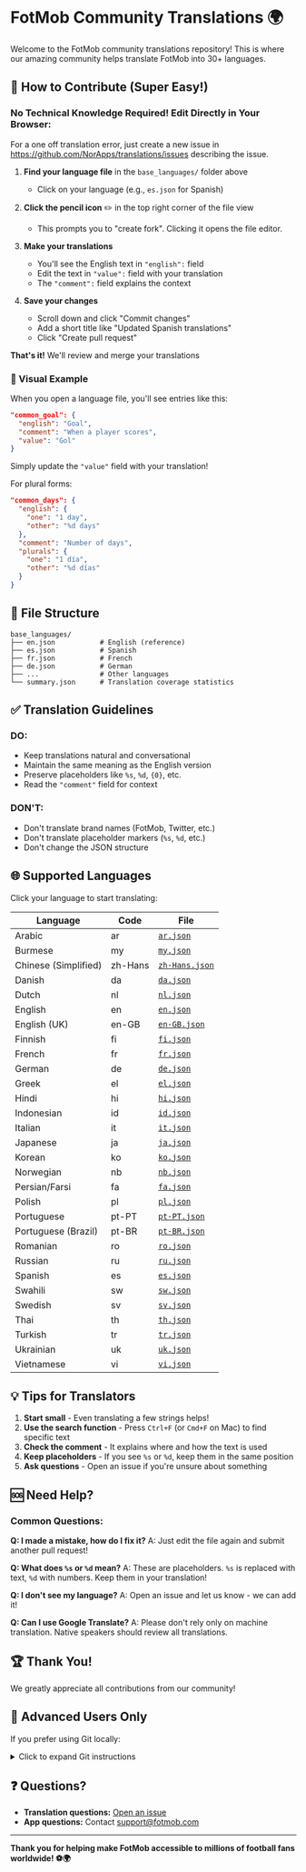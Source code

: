 # FotMob Community Translations 🌍

Welcome to the FotMob community translations repository! This is where our amazing community helps translate FotMob into 30+ languages.

## 🎯 How to Contribute (Super Easy!)

### No Technical Knowledge Required! Edit Directly in Your Browser:

For a one off translation error, just create a new issue in https://github.com/NorApps/translations/issues describing the issue. 

1. **Find your language file** in the `base_languages/` folder above
   - Click on your language (e.g., `es.json` for Spanish)

2. **Click the pencil icon** ✏️ in the top right corner of the file view
   - This prompts you to "create fork". Clicking it opens the file editor. 

3. **Make your translations**
   - You'll see the English text in `"english":` field
   - Edit the text in `"value":` field with your translation
   - The `"comment":` field explains the context

4. **Save your changes**
   - Scroll down and click "Commit changes"
   - Add a short title like "Updated Spanish translations"
   - Click "Create pull request"

**That's it!** We'll review and merge your translations

### 📸 Visual Example

When you open a language file, you'll see entries like this:

```json
"common_goal": {
  "english": "Goal",
  "comment": "When a player scores",
  "value": "Gol"
}
```

Simply update the `"value"` field with your translation!

For plural forms:
```json
"common_days": {
  "english": {
    "one": "1 day",
    "other": "%d days"
  },
  "comment": "Number of days",
  "plurals": {
    "one": "1 día",
    "other": "%d días"
  }
}
```

## 📁 File Structure

```
base_languages/
├── en.json           # English (reference)
├── es.json           # Spanish
├── fr.json           # French
├── de.json           # German
├── ...               # Other languages
└── summary.json      # Translation coverage statistics
```

## ✅ Translation Guidelines

### DO:
- Keep translations natural and conversational
- Maintain the same meaning as the English version
- Preserve placeholders like `%s`, `%d`, `{0}`, etc.
- Read the `"comment"` field for context

### DON'T:
- Don't translate brand names (FotMob, Twitter, etc.)
- Don't translate placeholder markers (`%s`, `%d`, etc.)
- Don't change the JSON structure

## 🌐 Supported Languages

Click your language to start translating:

| Language | Code | File |
|----------|------|------|
| Arabic | ar | [`ar.json`](base_languages/ar.json) |
| Burmese | my | [`my.json`](base_languages/my.json) |
| Chinese (Simplified) | zh-Hans | [`zh-Hans.json`](base_languages/zh-Hans.json) |
| Danish | da | [`da.json`](base_languages/da.json) |
| Dutch | nl | [`nl.json`](base_languages/nl.json) |
| English | en | [`en.json`](base_languages/en.json) |
| English (UK) | en-GB | [`en-GB.json`](base_languages/en-GB.json) |
| Finnish | fi | [`fi.json`](base_languages/fi.json) |
| French | fr | [`fr.json`](base_languages/fr.json) |
| German | de | [`de.json`](base_languages/de.json) |
| Greek | el | [`el.json`](base_languages/el.json) |
| Hindi | hi | [`hi.json`](base_languages/hi.json) |
| Indonesian | id | [`id.json`](base_languages/id.json) |
| Italian | it | [`it.json`](base_languages/it.json) |
| Japanese | ja | [`ja.json`](base_languages/ja.json) |
| Korean | ko | [`ko.json`](base_languages/ko.json) |
| Norwegian | nb | [`nb.json`](base_languages/nb.json) |
| Persian/Farsi | fa | [`fa.json`](base_languages/fa.json) |
| Polish | pl | [`pl.json`](base_languages/pl.json) |
| Portuguese | pt-PT | [`pt-PT.json`](base_languages/pt-PT.json) |
| Portuguese (Brazil) | pt-BR | [`pt-BR.json`](base_languages/pt-BR.json) |
| Romanian | ro | [`ro.json`](base_languages/ro.json) |
| Russian | ru | [`ru.json`](base_languages/ru.json) |
| Spanish | es | [`es.json`](base_languages/es.json) |
| Swahili | sw | [`sw.json`](base_languages/sw.json) |
| Swedish | sv | [`sv.json`](base_languages/sv.json) |
| Thai | th | [`th.json`](base_languages/th.json) |
| Turkish | tr | [`tr.json`](base_languages/tr.json) |
| Ukrainian | uk | [`uk.json`](base_languages/uk.json) |
| Vietnamese | vi | [`vi.json`](base_languages/vi.json) |

## 💡 Tips for Translators

1. **Start small** - Even translating a few strings helps!
2. **Use the search function** - Press `Ctrl+F` (or `Cmd+F` on Mac) to find specific text
3. **Check the comment** - It explains where and how the text is used
4. **Keep placeholders** - If you see `%s` or `%d`, keep them in the same position
5. **Ask questions** - Open an issue if you're unsure about something

## 🆘 Need Help?

### Common Questions:

**Q: I made a mistake, how do I fix it?**
A: Just edit the file again and submit another pull request!

**Q: What does `%s` or `%d` mean?**
A: These are placeholders. `%s` is replaced with text, `%d` with numbers. Keep them in your translation!

**Q: I don't see my language?**
A: Open an issue and let us know - we can add it!

**Q: Can I use Google Translate?**
A: Please don't rely only on machine translation. Native speakers should review all translations.

## 🏆 Thank You!

We greatly appreciate all contributions from our community!

## 📝 Advanced Users Only

If you prefer using Git locally:

<details>
<summary>Click to expand Git instructions</summary>

```bash
# Fork the repository first on GitHub
git clone https://github.com/YOUR_USERNAME/translations.git
cd translations
git checkout -b improve-spanish-translations
# Edit files locally
git add base_languages/es.json
git commit -m "Improve Spanish translations"
git push origin improve-spanish-translations
# Open Pull Request on GitHub
```

</details>

## ❓ Questions?

- **Translation questions:** [Open an issue](https://github.com/NorApps/translations/issues/new)
- **App questions:** Contact support@fotmob.com

---

**Thank you for helping make FotMob accessible to millions of football fans worldwide! ⚽️🌍**
